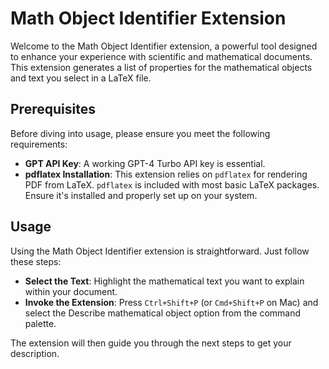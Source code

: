 # Math Object Identifier Extension

Welcome to the Math Object Identifier extension, a powerful tool designed to enhance your experience with scientific and mathematical documents. This extension generates a list of properties for the mathematical objects and text you select in a LaTeX file.

## Prerequisites

Before diving into usage, please ensure you meet the following requirements:

- **GPT API Key**: A working GPT-4 Turbo API key is essential.
- **pdflatex Installation**: This extension relies on `pdflatex` for rendering PDF from LaTeX. `pdflatex` is included with most basic LaTeX packages. Ensure it's installed and properly set up on your system.

## Usage

Using the Math Object Identifier extension is straightforward. Just follow these steps:

- **Select the Text**: Highlight the mathematical text you want to explain within your document.
- **Invoke the Extension**: Press `Ctrl+Shift+P` (or `Cmd+Shift+P` on Mac) and select the Describe mathematical object option from the command palette.

The extension will then guide you through the next steps to get your description.
